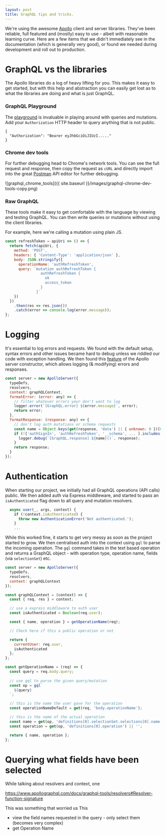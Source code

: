 ```yaml
---
layout: post
title: GraphQL tips and tricks.
---
```


We're using the awesome [Apollo](https://www.apollographql.com) client and server libraries. They've been reliable, full featured and (mostly) easy to use - albeit with reasonable learning curve. Here are a few items that we didn't immediately see in the documentation (which is generally very good), or found we needed during development and roll out to production.


# GraphQL vs the libraries

The Apollo libraries do a log of heavy lifting for you. This makes it easy to get started, but with this help and abstraction you can easily get lost as to what the libraries are doing and what is just GraphQL. 

### GraphQL Playground 

The [playground](https://www.apollographql.com/docs/apollo-server/features/graphql-playground.html) is invaluable in playing around with queries and mutations. Add your `Authorization` HTTP header to query anything that is not public. 

```
{
  "Authorization": "Bearer eyJhbGciOiJIUzI....."
}
```
### Chrome dev tools

For further debugging head to Chrome's network tools. You can see the full request and response, then copy the request as `cURL` and directly import into the great [Postman](https://www.getpostman.com) API editor for further debugging.

![graphql_chrome_tools]({{ site.baseurl }}/images/graphql-chrome-dev-tools-copy.png)

### Raw GraphQL

These tools make it easy to get comfortable with the language by viewing and testing GraphQL. You can then write queries or mutations without using the client libraries. 

For example, here we're calling a mutation using plain JS. 

```js
const refreshToken = apiUri => () => {
  return fetch(apiUri, {
    method: 'POST',
    headers: { 'Content-Type': 'application/json' },
    body: JSON.stringify({
      operationName: 'authRefreshToken',
      query: `mutation authRefreshToken {
                authRefreshToken {
                  ok
                  access_token
                }
              }`
    })
  })
    .then(res => res.json())
    .catch(error => console.log(error.message));
};
```

# Logging

It's essential to log errors and requests. We found with the default setup, syntax errors and other issues became hard to debug unless we riddled our code with exception handling. We then found this [feature](https://www.apollographql.com/docs/apollo-server/features/errors.html#Masking-and-logging-errors) of the Apollo server constructor, which allows logging (& modifying) errors and responses.

```js
const server = new ApolloServer({
  typeDefs,
  resolvers,
  context: graphQLContext,
  formatError: (error: any) => {
    // filter whatever errors your don't want to log
    logger.error(`[GraphQL.error] ${error.message}`, error);
    return error;
  },
  formatResponse: (response: any) => {
    // don't log auth mutations or schema requests
    const name = Object.keys(get(response, 'data') || { unknown: 0 })[0];
    if (!['authSignIn', 'authRefreshToken', '__schema', ... ].includes(name)) {
      logger.debug(`[GraphQL.response] ${name}()`, response);
    }
    return response;
  }
});

```

# Authentication

When starting our project, we initially had all GraphQL operations (API calls) public. We then added auth via Express middleware, and started to pass an `isAuthenticated` flag down to all query and mutation resolvers. 

```js
  async user(_, args, context) {
    if (!context.isAuthenticated) {
      throw new AuthenticationError('Not authenticated.');
    }
    ...
```

While this worked fine, it starts to get very messy as soon as the project started to grow. We then centralised auth into the context using `gql` to parse the incoming operation. The `gql` command takes in the text based operation and returns a GraphQL object - with operation type, operation name, fields (via `selectionSet`) etc.

```js
const server = new ApolloServer({
  typeDefs,
  resolvers,
  context: graphQLContext
});

const graphQLContext = (context) => {
  const { req, res } = context;

  // use a express middleware to auth user
  const isAuthenticated = Boolean(req.user);

  const { name, operation } = getOperationName(req);

  // Check here if this a public operation or not

  return {
    currentUser: req.user,
    isAuthenticated
  };
};

const getOperationName = (req) => {
  const query = req.body.query;
  
  // use gql to parse the given query/mutation
  const op = gql`
    ${query}
  `;

  // this is the name the user gave for the operation
  const operationNameDefault = get(req, 'body.operationName');

  // this is the name of the actual operation
  const name = get(op, 'definitions[0].selectionSet.selections[0].name.value') || operationNameDefault;
  const operation = get(op, 'definitions[0].operation') || '';

  return { name, operation };
};
```


# Querying what fields have been selected

While talking about resolvers and context, one 

https://www.apollographql.com/docs/graphql-tools/resolvers#Resolver-function-signature

This was something that worried us 
This 


- view the field names requested in the query - only select them (becomes very complex)
- get Operation Name